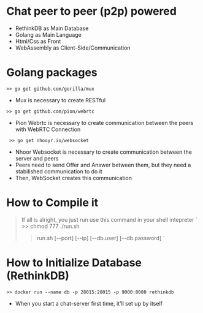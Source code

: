 # Chat peer to peer (p2p) powered

- RethinkDB as Main Database
- Golang as Main Language
- Html/Css as Front
- WebAssembly as Client-Side/Communication

# Golang packages

` >> go get github.com/gorilla/mux `
- Mux is necessary to create RESTful

` >> go get github.com/pion/webrtc `
- Pion Webrtc is necessary to create communication between the peers with WebRTC Connection

` >> go get nhooyr.io/websocket`
- Nhoor Websocket is necessary to create communication between the server and peers
- Peers need to send Offer and Answer between them, but they need a stabilished communication to do it
- Then, WebSocket creates this communication

# How to Compile it
> If all is alright, you just run use this command in your shell intepreter
` >> chmod 777 ./run.sh
  >> run.sh [--port] [--ip] [--db.user] [--db.password] 
`

# How to Initialize Database (RethinkDB)
` >> docker run --name db -p 28015:28015 -p 9000:8080 rethinkdb `

- When you start a chat-server first time, it'll set up by itself


